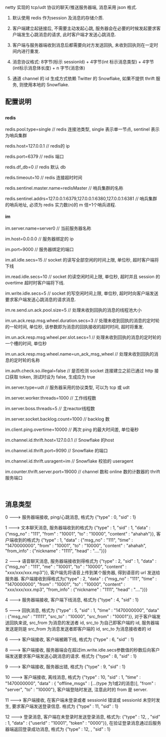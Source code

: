 netty 实现的 tcp/udt 协议的聊天/推送服务器端, 消息采用 json 格式.<br/>

1. 默认使用 redis 作为session 及消息的存储介质.<br/>

2. 客户端建立起链接后, 不需要主动发起心跳, 服务器会在必要的时候发起要求客户端发生心跳消息的请求, 此时客户端才发送心跳消息.<br/>

3. 客户端与服务器端收到消息后都需要向对方发送回执, 未收到回执则在一定时间内进行重发.

4. 消息协议格式: 8字节(标示 sessionId) + 4字节(int 标示消息类型) + 4字节 (int标示消息体长度) + n 字节(消息体)

5. 通道 channel 的 id 生成方式依赖 Twitter 的 Snowflake, 如果不提供 thrift 服务, 则使用本地的 Snowflake.

<h2>配置说明<h2>

<h4>redis</h4>
<p>redis.pool.type=single // redis 连接池类型, single 表示单一节点, sentinel 表示为哨兵集群</p>
<p>redis.host=127.0.0.1  // redis的 ip</p>
<p>redis.port=6379 // redis 端口</p>
<p>redis.df_db=0 // redis 默认 db</p>
<p>redis.timeout=10 // redis 连接超时时间</p>
<p>redis.sentinel.master.name=redisMaster // 哨兵集群的名称</p>
<p>redis.sentinel.addrs=127.0.0.1:6379,127.0.0.1:6380,127.0.0.1:6381 // 哨兵集群的哨兵地址, 必须为 redis 实力数(n)的 m 倍+1个哨兵进程.</p>

<h4>im</h4>
<p>im.server.name=server0 // 当前服务器名称</p>
<p>im.host=0.0.0.0  // 服务器绑定的 ip</p>
<p>im.port=9000 // 服务器绑定的端口</p>
<p>im.all.idle.secs=15 // socket 的读写全部空闲的时间上限, 单位秒, 超时客户端将下线</p>
<p>im.read.idle.secs=10 // socket 的读空闲时间上限, 单位秒, 超时并且 session 的 overtime 超时时客户端将下线.</p>
<p>im.write.idle.secs=5 // socket 的写空闲时间上限, 单位秒, 超时时向客户端发送要求客户端发送心跳消息的请求消息.</p>
<p>im.re.send.un.ack.pool.size=5 // 处理未收到回执的消息的线程池大小</p>
<p>im.un.ack.resp.msg.wheel.duration.secs=3 // 处理未收到回执的消息的定时轮的一轮时间, 单位秒, 该参数即为消息的回执接收的超时时间, 超时将重发.</p>
<p>im.un.ack.resp.msg.wheel.per.slot.secs=1 // 处理未收到回执的消息的定时轮的一个槽的时间, 单位秒</p>
<p>im.un.ack.resp.msg.wheel.name=un_ack_msg_wheel // 处理未收到回执的消息的定时轮的名称</p>
<p>im.auth.check.so.illegal=false // 是否检测 socket 连接建立之前已通过 http 接口获取 token, 测试时设为 false, 生成应为 true</p>
<p>im.server.type=udt // 服务器采用的协议类型, 可以为 tcp 或 udt</p>
<p>im.server.worker.threads=1000 // 工作线程数</p>
<p>im.server.boss.threads=5 // 主reactor线程数</p>
<p>im.server.socket.backlog.count=1000 // backlog 数</p>
<p>im.client.ping.overtime=10000 // 两次 ping 的最大时间差, 单位毫秒</p>
<p>im.channel.id.thrift.host=127.0.0.1 // Snowflake 的host</p>
<p>im.channel.id.thrift.port=9090 // Snowflake 的端口</p>
<p>im.channel.id.thrift.usragent=im // Snowflake 校验的 useragent</p>
<p>im.counter.thrift.server.port=19000 // channel 数和 online 数的计数器的 thrift 服务端口</p>
<br/>

<h2>消息类型</h2>
0 ---> 服务器端接收, ping/心跳消息, 格式为 {"type" : 0, "sid" : 1}

1 ---> 文本聊天消息, 服务器端收到的格式为 {"type" : 1, "sid" : 1, "data" : {"msg_no" : "111", "from" : "10001", "to" : "10000", "content" : "ahahah"}}, 客户端收到的格式为 {"type" : 1, "data" : {"msg_no" : "111", "time" : "1470000000", "from" : "10001", "to" : "10000", "content" : "ahahah", "from_info" : {"nickname" : "1111", "head" : "...."}}}

2 ---> 语音聊天消息, 服务器端接收到得格式为 {"type" : 2, "sid" : 1, "data" : {"msg_no" : "111", "me" : "10001", "to" : "10000", "content" : "xxx/xxx/xxx.mp3"}},  客户端先将语音上传到某个服务器, 得到语音的 url 发送给服务器. 客户端接收到得格式为{"type" : 2, "data" : {"msg_no" : "111", "time" : "1470000000", "from" : "10001", "to" : "10000", "content" : "xxx/xxx/xxx.mp3", "from_info" : {"nickname" : "1111", "head" : "...."}}}

4 ---> 服务器端接收, 客户端下线消息, 格式为 {"type" : 4, "sid" : 1}

5 ---> 回执消息, 格式为 {"type" : 5, "sid" : 1, "time" : "1470000000", "data" : {"msg_no" : "11111", "src_to" : "10000", "src_from" : "10001"}}, 对于客户端发送回执来说, src_from 为消息的发送者 id, src_to 为自己即客户端的 id, 服务器端发送是则是 src_from 为消息发送者即客户端的 id, src_to 为消息接收者的 id

6 ---> 客户端接收, 客户端被踢下线, 格式为 {"type" : 6, "sid" : 1}

8 ---> 客户端接收, 服务器端会在超过im.write.idle.secs参数值的秒数后向客户端发送要求客户端发送心跳消息的请求. 格式为 {"type" : 8, "sid" : 1}

9 ---> 客户端接收, 服务器出错, 格式为 {"type" : 9, "sid" : 1}

10 ---> 客户端接收, 离线消息, 格式为 {"type" : 10, "sid" : 1, "time" : "1470000000", "data" : { "offline_msgs" : [...(type 为1或2的消息)], "from" : "server", "to" : "10000"}, 客户端登陆时发送, 注意此时的 from 是 server.

11 ---> 客户端接收, 在客户端未登录或者 sessionId 错误或 sessionId 未空时发生, 要求客户端发送登录信息. 格式为 {"type" : 11, "sid" : 1}

12 ---> 登录消息, 客户端在未登录时发送登录消息, 格式为: {"type" : 12, , "sid" : 1, "data" : {"userId" : "10001", "token" : "0000"}}, 在验证登录消息通过后服务器端返回登录成功消息, 格式为 {"type" : 12, , "sid" : 1}
